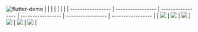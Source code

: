 
![flutter-demo](https://socialify.git.ci/yanstu/flutter-demo/image?description=1&font=Inter&forks=1&issues=1&language=1&owner=1&pattern=Plus&pulls=1&stargazers=1&theme=Light)
|                   |                   |                   |                   |                   |                   |
| ----------------- | ----------------- | ----------------- | ----------------- | ----------------- | ----------------- |
| ![](README/0.jpg) | ![](README/1.jpg) | ![](README/3.jpg) | ![](README/4.jpg) | ![](README/2.jpg) | ![](README/5.jpg) |

